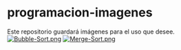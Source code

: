 # programacion-imagenes
Este repositorio guardará imágenes para el uso que desee. 
[![Bubble-Sort.png](https://i.postimg.cc/hGMyPdJt/Bubble-Sort.png)](https://postimg.cc/v1gL0DLJ)
[![Merge-Sort.png](https://i.postimg.cc/Lssj7kY2/Merge-Sort.png)](https://postimg.cc/v4p1xVtN)
